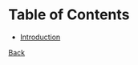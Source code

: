 # Table of Contents

* [Introduction](https://github.com/sipavlovic/articles/blob/main/text/0000_Intro/intro_en.md)

[Back](README.md)
